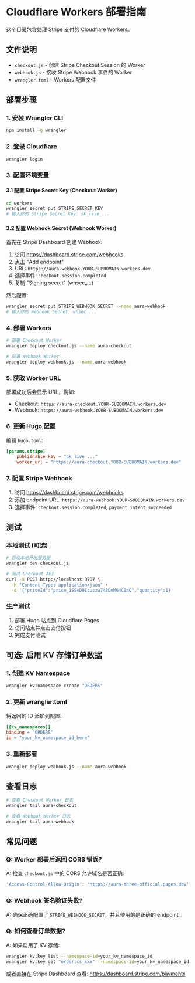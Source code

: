 # Cloudflare Workers 部署指南

这个目录包含处理 Stripe 支付的 Cloudflare Workers。

## 文件说明

- `checkout.js` - 创建 Stripe Checkout Session 的 Worker
- `webhook.js` - 接收 Stripe Webhook 事件的 Worker
- `wrangler.toml` - Workers 配置文件

## 部署步骤

### 1. 安装 Wrangler CLI

```bash
npm install -g wrangler
```

### 2. 登录 Cloudflare

```bash
wrangler login
```

### 3. 配置环境变量

#### 3.1 配置 Stripe Secret Key (Checkout Worker)

```bash
cd workers
wrangler secret put STRIPE_SECRET_KEY
# 输入你的 Stripe Secret Key: sk_live_...
```

#### 3.2 配置 Webhook Secret (Webhook Worker)

首先在 Stripe Dashboard 创建 Webhook:
1. 访问 https://dashboard.stripe.com/webhooks
2. 点击 "Add endpoint"
3. URL: `https://aura-webhook.YOUR-SUBDOMAIN.workers.dev`
4. 选择事件: `checkout.session.completed`
5. 复制 "Signing secret" (whsec_...)

然后配置:
```bash
wrangler secret put STRIPE_WEBHOOK_SECRET --name aura-webhook
# 输入你的 Webhook Secret: whsec_...
```

### 4. 部署 Workers

```bash
# 部署 Checkout Worker
wrangler deploy checkout.js --name aura-checkout

# 部署 Webhook Worker
wrangler deploy webhook.js --name aura-webhook
```

### 5. 获取 Worker URL

部署成功后会显示 URL，例如:
- Checkout: `https://aura-checkout.YOUR-SUBDOMAIN.workers.dev`
- Webhook: `https://aura-webhook.YOUR-SUBDOMAIN.workers.dev`

### 6. 更新 Hugo 配置

编辑 `hugo.toml`:

```toml
[params.stripe]
    publishable_key = "pk_live_..."
    worker_url = "https://aura-checkout.YOUR-SUBDOMAIN.workers.dev"
```

### 7. 配置 Stripe Webhook

1. 访问 https://dashboard.stripe.com/webhooks
2. 添加 endpoint URL: `https://aura-webhook.YOUR-SUBDOMAIN.workers.dev`
3. 选择事件: `checkout.session.completed`, `payment_intent.succeeded`

## 测试

### 本地测试 (可选)

```bash
# 启动本地开发服务器
wrangler dev checkout.js

# 测试 Checkout API
curl -X POST http://localhost:8787 \
  -H "Content-Type: application/json" \
  -d '{"priceId":"price_1SEvD0Icuszw748DmM64CZnQ","quantity":1}'
```

### 生产测试

1. 部署 Hugo 站点到 Cloudflare Pages
2. 访问站点并点击支付按钮
3. 完成支付测试

## 可选: 启用 KV 存储订单数据

### 1. 创建 KV Namespace

```bash
wrangler kv:namespace create "ORDERS"
```

### 2. 更新 wrangler.toml

将返回的 ID 添加到配置:

```toml
[[kv_namespaces]]
binding = "ORDERS"
id = "your_kv_namespace_id_here"
```

### 3. 重新部署

```bash
wrangler deploy webhook.js --name aura-webhook
```

## 查看日志

```bash
# 查看 Checkout Worker 日志
wrangler tail aura-checkout

# 查看 Webhook Worker 日志
wrangler tail aura-webhook
```

## 常见问题

### Q: Worker 部署后返回 CORS 错误?

A: 检查 `checkout.js` 中的 CORS 允许域名是否正确:
```javascript
'Access-Control-Allow-Origin': 'https://aura-three-official.pages.dev'
```

### Q: Webhook 签名验证失败?

A: 确保正确配置了 `STRIPE_WEBHOOK_SECRET`，并且使用的是正确的 endpoint。

### Q: 如何查看订单数据?

A: 如果启用了 KV 存储:
```bash
wrangler kv:key list --namespace-id=your_kv_namespace_id
wrangler kv:key get "order:cs_xxx" --namespace-id=your_kv_namespace_id
```

或者直接在 Stripe Dashboard 查看: https://dashboard.stripe.com/payments
